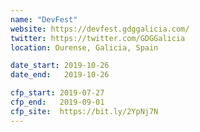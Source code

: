 ```yaml
---
name: "DevFest"
website: https://devfest.gdggalicia.com/
twitter: https://twitter.com/GDGGalicia
location: Ourense, Galicia, Spain

date_start: 2019-10-26
date_end:   2019-10-26

cfp_start: 2019-07-27
cfp_end:   2019-09-01
cfp_site:  https://bit.ly/2YpNj7N
---
```

